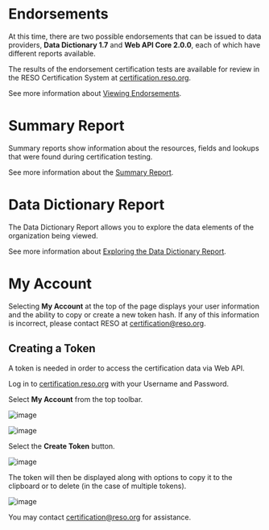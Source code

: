 # Endorsements
At this time, there are two possible endorsements that can be issued to data providers, **Data Dictionary 1.7** and **Web API Core 2.0.0**, each of which have different reports available.

The results of the endorsement certification tests are available for review in the RESO Certification System at [certification.reso.org](certification.reso.org).

See more information about [Viewing Endorsements](https://certification-help.reso.org/#endorsements).

# Summary Report
Summary reports show information about the resources, fields and lookups that were found during certification testing.

See more information about the [Summary Report](https://certification-help.reso.org/#summary-report).

# Data Dictionary Report
The Data Dictionary Report allows you to explore the data elements of the organization being viewed.

See more information about [Exploring the Data Dictionary Report](https://certification-help.reso.org/#exploring-the-data). 

# My Account
Selecting **My Account** at the top of the page displays your user information and the ability to copy or create a new token hash. If any of this information is incorrect, please contact RESO at certification@reso.org.

## Creating a Token

A token is needed in order to access the certification data via Web API.

Log in to [certification.reso.org](https://certification.reso.org) with your Username and Password.

Select **My Account** from the top toolbar.

![image](https://user-images.githubusercontent.com/88680702/164083135-6c835013-5ca4-4e23-a884-118c9739eb2a.png)

![image](https://user-images.githubusercontent.com/88680702/164082840-d13c0210-d33a-41b8-b49c-3a91801babfd.png)

Select the **Create Token** button.

![image](https://user-images.githubusercontent.com/88680702/164082516-7fcbef75-49d3-49c8-8bd3-1158535a4122.png)

The token will then be displayed along with options to copy it to the clipboard or to delete (in the case of multiple tokens).

![image](https://user-images.githubusercontent.com/88680702/164089795-39ccf57c-b6d6-405f-be4c-0b19cb7a22c0.png)

You may contact certification@reso.org for assistance.
